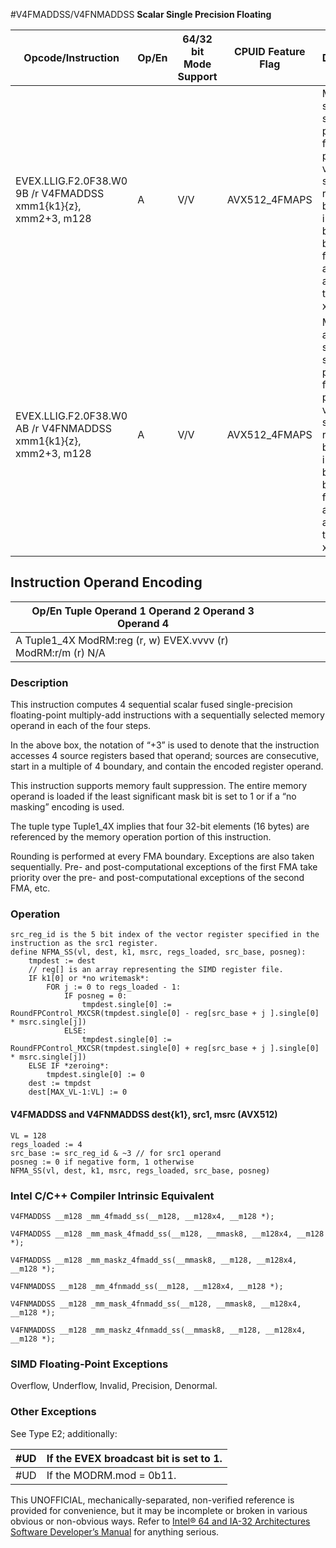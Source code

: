 #V4FMADDSS/V4FNMADDSS
**Scalar Single Precision Floating**

| Opcode/Instruction                                              | Op/En | 64/32 bit Mode Support | CPUID Feature Flag | Description                                                                                                                                                           |
| --------------------------------------------------------------- | ----- | ---------------------- | ------------------ | --------------------------------------------------------------------------------------------------------------------------------------------------------------------- |
| EVEX.LLIG.F2.0F38.W0 9B /r V4FMADDSS xmm1{k1}{z}, xmm2+3, m128  | A     | V/V                    | AVX512_4FMAPS      | Multiply scalar single-precision floating-point values from source register block indicated by xmm2 by values from m128 and accumulate the result in xmm1.            |
| EVEX.LLIG.F2.0F38.W0 AB /r V4FNMADDSS xmm1{k1}{z}, xmm2+3, m128 | A     | V/V                    | AVX512_4FMAPS      | Multiply and negate scalar single-precision floating-point values from source register block indicated by xmm2 by values from m128 and accumulate the result in xmm1. |

## Instruction Operand Encoding

| Op/En Tuple Operand 1 Operand 2 Operand 3 Operand 4          |     |     |     |     |     |
| ------------------------------------------------------------ | --- | --- | --- | --- | --- |
| A Tuple1_4X ModRM:reg (r, w) EVEX.vvvv (r) ModRM:r/m (r) N/A |     |     |     |     |     |

### Description

This instruction computes 4 sequential scalar fused single-precision floating-point multiply-add instructions with a sequentially selected memory operand in each of the four steps.

In the above box, the notation of “+3” is used to denote that the instruction accesses 4 source registers based that operand; sources are consecutive, start in a multiple of 4 boundary, and contain the encoded register operand.

This instruction supports memory fault suppression. The entire memory operand is loaded if the least significant mask bit is set to 1 or if a “no masking” encoding is used.

The tuple type Tuple1_4X implies that four 32-bit elements (16 bytes) are referenced by the memory operation portion of this instruction.

Rounding is performed at every FMA boundary. Exceptions are also taken sequentially. Pre- and post-computational exceptions of the first FMA take priority over the pre- and post-computational exceptions of the second FMA, etc.

### Operation

```
src_reg_id is the 5 bit index of the vector register specified in the instruction as the src1 register.
define NFMA_SS(vl, dest, k1, msrc, regs_loaded, src_base, posneg):
    tmpdest := dest
    // reg[] is an array representing the SIMD register file.
    IF k1[0] or *no writemask*:
        FOR j := 0 to regs_loaded - 1:
            IF posneg = 0:
                tmpdest.single[0] := RoundFPControl_MXCSR(tmpdest.single[0] - reg[src_base + j ].single[0] * msrc.single[j])
            ELSE:
                tmpdest.single[0] := RoundFPControl_MXCSR(tmpdest.single[0] + reg[src_base + j ].single[0] * msrc.single[j])
    ELSE IF *zeroing*:
        tmpdest.single[0] := 0
    dest := tmpdst
    dest[MAX_VL-1:VL] := 0

```

#### V4FMADDSS and V4FNMADDSS dest{k1}, src1, msrc (AVX512)

```
VL = 128
regs_loaded := 4
src_base := src_reg_id & ~3 // for src1 operand
posneg := 0 if negative form, 1 otherwise
NFMA_SS(vl, dest, k1, msrc, regs_loaded, src_base, posneg)

```

### Intel C/C++ Compiler Intrinsic Equivalent

```
V4FMADDSS __m128 _mm_4fmadd_ss(__m128, __m128x4, __m128 *);

```

```
V4FMADDSS __m128 _mm_mask_4fmadd_ss(__m128, __mmask8, __m128x4, __m128 *);

```

```
V4FMADDSS __m128 _mm_maskz_4fmadd_ss(__mmask8, __m128, __m128x4, __m128 *);

```

```
V4FNMADDSS __m128 _mm_4fnmadd_ss(__m128, __m128x4, __m128 *);

```

```
V4FNMADDSS __m128 _mm_mask_4fnmadd_ss(__m128, __mmask8, __m128x4, __m128 *);

```

```
V4FNMADDSS __m128 _mm_maskz_4fnmadd_ss(__mmask8, __m128, __m128x4, __m128 *);

```

### SIMD Floating-Point Exceptions

Overflow, Underflow, Invalid, Precision, Denormal.

### Other Exceptions

See Type E2; additionally:

| #​​​UD | If the EVEX broadcast bit is set to 1. |
| ------ | -------------------------------------- |
| #​​​UD | If the MODRM.mod = 0b11.               |

This UNOFFICIAL, mechanically-separated, non-verified reference is provided for convenience, but it may be
incomplete or broken in various obvious or non-obvious
ways. Refer to [Intel® 64 and IA-32 Architectures Software Developer’s Manual](https://software.intel.com/en-us/download/intel-64-and-ia-32-architectures-sdm-combined-volumes-1-2a-2b-2c-2d-3a-3b-3c-3d-and-4) for anything serious.
